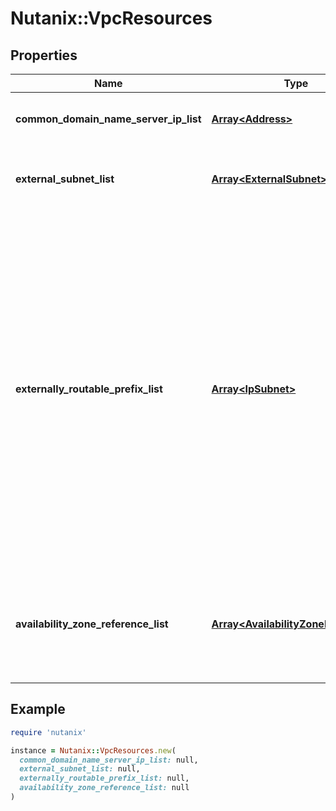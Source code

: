 # Nutanix::VpcResources

## Properties

| Name | Type | Description | Notes |
| ---- | ---- | ----------- | ----- |
| **common_domain_name_server_ip_list** | [**Array&lt;Address&gt;**](Address.md) | List of domain name server IPs. | [optional] |
| **external_subnet_list** | [**Array&lt;ExternalSubnet&gt;**](ExternalSubnet.md) | List of external subnets attached to this VPC. | [optional] |
| **externally_routable_prefix_list** | [**Array&lt;IpSubnet&gt;**](IpSubnet.md) | CIDR blocks from the VPC which can talk externally without performing NAT. These blocks should be between /16 netmask and /28 netmask and cannot overlap across VPCs. They are effective when the VPC connects to a NAT-less external subnet.  | [optional] |
| **availability_zone_reference_list** | [**Array&lt;AvailabilityZoneReference&gt;**](AvailabilityZoneReference.md) | List of availability zones in Xi from which resources are derived (Only supported on Xi)  | [optional] |

## Example

```ruby
require 'nutanix'

instance = Nutanix::VpcResources.new(
  common_domain_name_server_ip_list: null,
  external_subnet_list: null,
  externally_routable_prefix_list: null,
  availability_zone_reference_list: null
)
```

